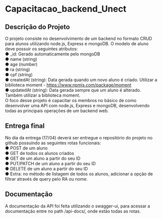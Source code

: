# Capacitacao_backend_Unect


## Descrição do Projeto

O projeto consiste no desenvolvimento de um backend no formato CRUD para alunos
utilizando node.js, Express e mongoDB. O modelo de aluno deve possuir os seguintes
atributos:<br>
● _id: Gerado automaticamente pelo mongoDB<br>
● name (string)<br>
● age (number)<br>
● ra (string)<br>
● cpf (string)<br>
● createdAt (string): Data gerada quando um novo aluno é criado. Utilizar a biblioteca
moment - https://www.npmjs.com/package/moment<br>
● updatedAt (string): Data gerada sempre que um aluno é alterado. Também utilizar a
biblioteca moment.<br>
O foco desse projeto é capacitar os membros no básico de como desenvolver uma API com
node.js, Express e mongoDB, desenvolvendo todas as principais operações de um backend
web.<br>


## Entrega final

No dia da entrega (17/04) deverá ser entregue o repositório do projeto no github possuindo as
seguintes rotas funcionais:<br>
● POST de um aluno<br>
● GET de todos os alunos criados<br>
● GET de um aluno a partir do seu ID<br>
● PUT/PATCH de um aluno a partir do seu ID<br>
● DELETE de um aluno a partir do seu ID<br>
● Extra: no método de listagem de todos os alunos, adicionar a opção de filtrar através
de query pelo RA ou nome.<br>

## Documentação

A documentação da API foi feita utilizando o swagger-ui, para acessar a documentação entre no path /api-docs/, onde estão todas as rotas.

